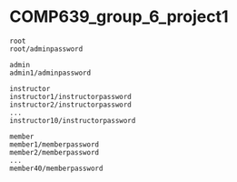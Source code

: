# COMP639_group_6_project1


    root
    root/adminpassword
    
    admin
    admin1/adminpassword
    
    instructor
    instructor1/instructorpassword
    instructor2/instructorpassword
    ...
    instructor10/instructorpassword
    
    member
    member1/memberpassword
    member2/memberpassword
    ...
    member40/memberpassword
